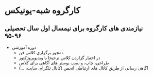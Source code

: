 # کارگروه شبه-یونیکس

## نیازمندی های کارگروه برای نیمسال اول سال تحصیلی ۹۶-۹۵

* دوره آموزشی
  * مجوز برگزاری کلاس فن+
  * در اختیار گزاردن کلاس ترجیحا با ویدیوپروژکتور
  * طراحی، چاپ، و نصب پوستر های آگاهی برای کلاس
  * آگاهی رسانی از طریق کانال های ارتباطی انجمن (کانال تلگرام، سایت، ...)
